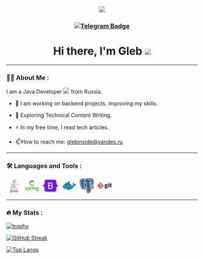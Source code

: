 <div id="header" align="center">
  <img src="https://media.giphy.com/media/M9gbBd9nbDrOTu1Mqx/giphy.gif" width="100"/>
</div>
<div id="badges">
  <h3 align="center">
  <a href="https://t.me/Glebinside">
  <img src="https://img.shields.io/badge/Telegram-blue?style=for-the-badge&logo=telegram&logoColor=white" alt="Telegram Badge"/>
  </a>
</div>
<h1 align="center">Hi there, I'm Gleb 
<img src="https://github.com/blackcater/blackcater/raw/main/images/Hi.gif" height="32"/> 
</h1>

  ---
  
  ### :man_technologist: About Me :
  
  I am a Java Developer <img src="https://media.giphy.com/media/WUlplcMpOCEmTGBtBW/giphy.gif" width="30"> from Russia.
- :telescope: I am working on backend projects, improving my skills.

- :seedling: Exploring Technical Content Writing. 

- :zap: In my free time, I read tech articles.

- :mailbox:How to reach me: glebinside@yandex.ru
  
 ---
  
### :hammer_and_wrench: Languages and Tools :
  <div>
  <img src="https://github.com/devicons/devicon/blob/master/icons/java/java-original-wordmark.svg" title="Java" alt="Java" width="40" height="40"/>&nbsp;
  <img src="https://github.com/devicons/devicon/blob/master/icons/spring/spring-original-wordmark.svg" title="Spring" alt="Spring" width="40" height="40"/>&nbsp;
  <img src="https://github.com/devicons/devicon/blob/master/icons/bootstrap/bootstrap-original.svg" title="bootstrap" alt="bootstrap" width="40" height="40"/>&nbsp;
  <img src="https://github.com/devicons/devicon/blob/master/icons/docker/docker-original.svg" title="docker" alt="docker" width="40" height="40"/>&nbsp;
  <img src="https://github.com/devicons/devicon/blob/master/icons/postgresql/postgresql-original.svg" title="postgresql" alt="postgresql" width="40" height="40"/>&nbsp;
  <img src="https://github.com/devicons/devicon/blob/master/icons/git/git-original-wordmark.svg" title="Git" **alt="Git" width="40" height="40"/>
</div>
 
  ---
  
### :fire: My Stats :
  
[![trophy](https://github-profile-trophy.vercel.app/?username=glebinside&theme=darkhub&no-bg=true)](https://github.com/glebinside/github-profile-trophy)

[![GitHub Streak](https://github-readme-streak-stats.herokuapp.com/?user=glebinside&theme=dark)](https://git.io/streak-stats)

[![Top Langs](https://github-readme-stats.vercel.app/api/top-langs/?username=glebinside&layout=compact&theme=transparent)](https://github.com/anuraghazra/github-readme-stats)
